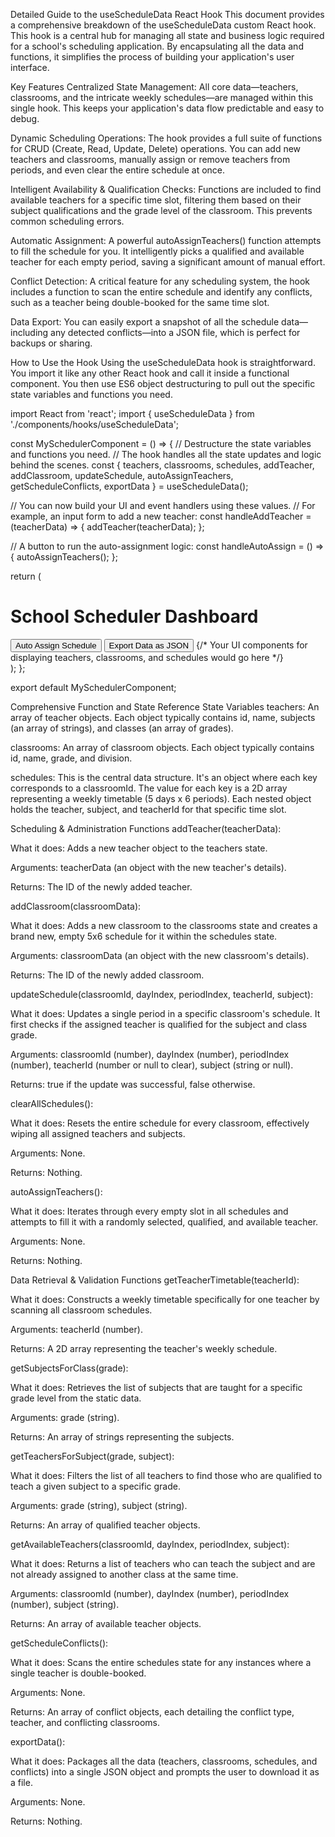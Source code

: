 <!-- src/components/hooks/Readme.md -->
Detailed Guide to the useScheduleData React Hook
This document provides a comprehensive breakdown of the useScheduleData custom React hook. This hook is a central hub for managing all state and business logic required for a school's scheduling application. By encapsulating all the data and functions, it simplifies the process of building your application's user interface.

Key Features
Centralized State Management: All core data—teachers, classrooms, and the intricate weekly schedules—are managed within this single hook. This keeps your application's data flow predictable and easy to debug.

Dynamic Scheduling Operations: The hook provides a full suite of functions for CRUD (Create, Read, Update, Delete) operations. You can add new teachers and classrooms, manually assign or remove teachers from periods, and even clear the entire schedule at once.

Intelligent Availability & Qualification Checks: Functions are included to find available teachers for a specific time slot, filtering them based on their subject qualifications and the grade level of the classroom. This prevents common scheduling errors.

Automatic Assignment: A powerful autoAssignTeachers() function attempts to fill the schedule for you. It intelligently picks a qualified and available teacher for each empty period, saving a significant amount of manual effort.

Conflict Detection: A critical feature for any scheduling system, the hook includes a function to scan the entire schedule and identify any conflicts, such as a teacher being double-booked for the same time slot.

Data Export: You can easily export a snapshot of all the schedule data—including any detected conflicts—into a JSON file, which is perfect for backups or sharing.

How to Use the Hook
Using the useScheduleData hook is straightforward. You import it like any other React hook and call it inside a functional component. You then use ES6 object destructuring to pull out the specific state variables and functions you need.

import React from 'react';
import { useScheduleData } from './components/hooks/useScheduleData';

const MySchedulerComponent = () => {
  // Destructure the state variables and functions you need.
  // The hook handles all the state updates and logic behind the scenes.
  const {
    teachers,
    classrooms,
    schedules,
    addTeacher,
    addClassroom,
    updateSchedule,
    autoAssignTeachers,
    getScheduleConflicts,
    exportData
  } = useScheduleData();

  // You can now build your UI and event handlers using these values.
  // For example, an input form to add a new teacher:
  const handleAddTeacher = (teacherData) => {
    addTeacher(teacherData);
  };

  // A button to run the auto-assignment logic:
  const handleAutoAssign = () => {
    autoAssignTeachers();
  };

  return (
    <div>
      <h1>School Scheduler Dashboard</h1>
      <button onClick={handleAutoAssign}>Auto Assign Schedule</button>
      <button onClick={exportData}>Export Data as JSON</button>
      {/* Your UI components for displaying teachers, classrooms, and schedules would go here */}
    </div>
  );
};

export default MySchedulerComponent;


Comprehensive Function and State Reference
State Variables
teachers: An array of teacher objects. Each object typically contains id, name, subjects (an array of strings), and classes (an array of grades).

classrooms: An array of classroom objects. Each object typically contains id, name, grade, and division.

schedules: This is the central data structure. It's an object where each key corresponds to a classroomId. The value for each key is a 2D array representing a weekly timetable (5 days x 6 periods). Each nested object holds the teacher, subject, and teacherId for that specific time slot.

Scheduling & Administration Functions
addTeacher(teacherData):

What it does: Adds a new teacher object to the teachers state.

Arguments: teacherData (an object with the new teacher's details).

Returns: The ID of the newly added teacher.

addClassroom(classroomData):

What it does: Adds a new classroom to the classrooms state and creates a brand new, empty 5x6 schedule for it within the schedules state.

Arguments: classroomData (an object with the new classroom's details).

Returns: The ID of the newly added classroom.

updateSchedule(classroomId, dayIndex, periodIndex, teacherId, subject):

What it does: Updates a single period in a specific classroom's schedule. It first checks if the assigned teacher is qualified for the subject and class grade.

Arguments: classroomId (number), dayIndex (number), periodIndex (number), teacherId (number or null to clear), subject (string or null).

Returns: true if the update was successful, false otherwise.

clearAllSchedules():

What it does: Resets the entire schedule for every classroom, effectively wiping all assigned teachers and subjects.

Arguments: None.

Returns: Nothing.

autoAssignTeachers():

What it does: Iterates through every empty slot in all schedules and attempts to fill it with a randomly selected, qualified, and available teacher.

Arguments: None.

Returns: Nothing.

Data Retrieval & Validation Functions
getTeacherTimetable(teacherId):

What it does: Constructs a weekly timetable specifically for one teacher by scanning all classroom schedules.

Arguments: teacherId (number).

Returns: A 2D array representing the teacher's weekly schedule.

getSubjectsForClass(grade):

What it does: Retrieves the list of subjects that are taught for a specific grade level from the static data.

Arguments: grade (string).

Returns: An array of strings representing the subjects.

getTeachersForSubject(grade, subject):

What it does: Filters the list of all teachers to find those who are qualified to teach a given subject to a specific grade.

Arguments: grade (string), subject (string).

Returns: An array of qualified teacher objects.

getAvailableTeachers(classroomId, dayIndex, periodIndex, subject):

What it does: Returns a list of teachers who can teach the subject and are not already assigned to another class at the same time.

Arguments: classroomId (number), dayIndex (number), periodIndex (number), subject (string).

Returns: An array of available teacher objects.

getScheduleConflicts():

What it does: Scans the entire schedules state for any instances where a single teacher is double-booked.

Arguments: None.

Returns: An array of conflict objects, each detailing the conflict type, teacher, and conflicting classrooms.

exportData():

What it does: Packages all the data (teachers, classrooms, schedules, and conflicts) into a single JSON object and prompts the user to download it as a file.

Arguments: None.

Returns: Nothing.